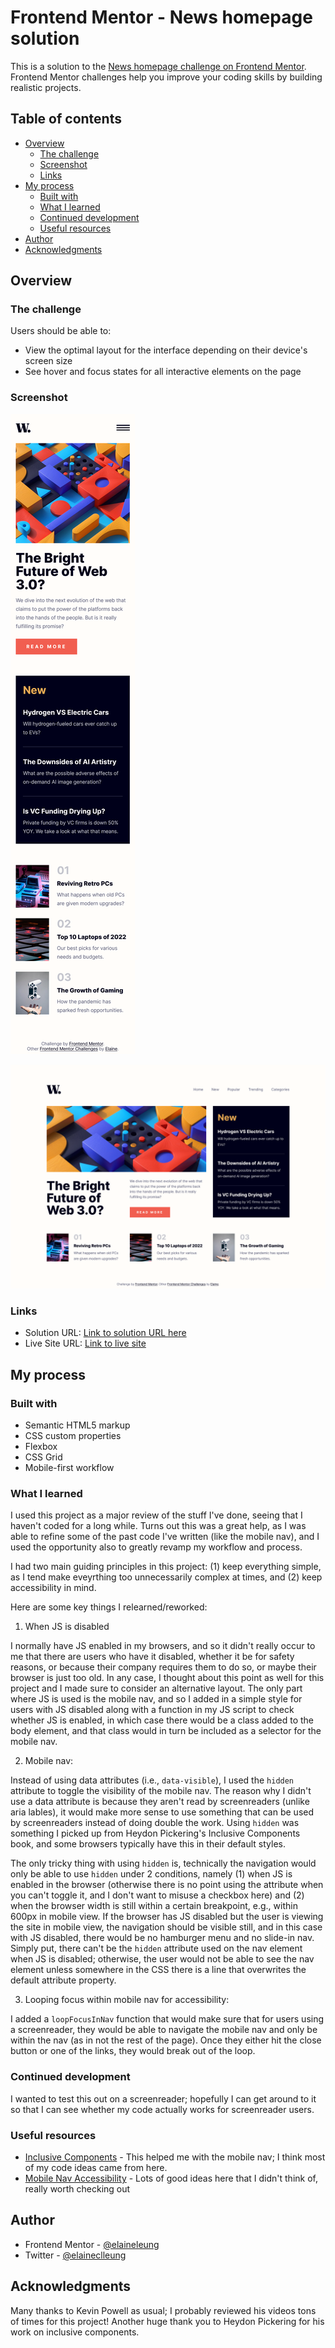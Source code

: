 # Frontend Mentor - News homepage solution

This is a solution to the [News homepage challenge on Frontend Mentor](https://www.frontendmentor.io/challenges/news-homepage-H6SWTa1MFl). Frontend Mentor challenges help you improve your coding skills by building realistic projects. 

## Table of contents

- [Overview](#overview)
  - [The challenge](#the-challenge)
  - [Screenshot](#screenshot)
  - [Links](#links)
- [My process](#my-process)
  - [Built with](#built-with)
  - [What I learned](#what-i-learned)
  - [Continued development](#continued-development)
  - [Useful resources](#useful-resources)
- [Author](#author)
- [Acknowledgments](#acknowledgments)

## Overview

### The challenge

Users should be able to:

- View the optimal layout for the interface depending on their device's screen size
- See hover and focus states for all interactive elements on the page

### Screenshot

![Mobile view of solution](./design/mobile.png)

![Desktop view of solution](./design/desktop.png)

### Links

- Solution URL: [Link to solution URL here](https://www.frontendmentor.io/solutions/responsive-landing-page-with-mobile-nav-and-dropdown-nav-VfVgqdT8Xe)
- Live Site URL: [Link to live site](https://elaineleung.github.io/frontendmentor/newshomepage/)

## My process

### Built with

- Semantic HTML5 markup
- CSS custom properties
- Flexbox
- CSS Grid
- Mobile-first workflow

### What I learned

I used this project as a major review of the stuff I've done, seeing that I haven't coded for a long while. Turns out this was a great help, as I was able to refine some of the past code I've written (like the mobile nav), and I used the opportunity also to greatly revamp my workflow and process. 

I had two main guiding principles in this project: (1) keep everything simple, as I tend make eveyrthing too unnecessarily complex at times, and (2) keep accessibility in mind.

Here are some key things I relearned/reworked:

1. When JS is disabled

I normally have JS enabled in my browsers, and so it didn't really occur to me that there are users who have it disabled, whether it be for safety reasons, or because their company requires them to do so, or maybe their browser is just too old. In any case, I thought about this point as well for this project and I made sure to consider an alternative layout. The only part where JS is used is the mobile nav, and so I added in a simple style for users with JS disabled along with a function in my JS script to check whether JS is enabled, in which case there would be a class added to the body element, and that class would in turn be included as a selector for the mobile nav.

2. Mobile nav: 

Instead of using data attributes (i.e., `data-visible`), I used the `hidden` attribute to toggle the visibility of the mobile nav. The reason why I didn't use a data attribute is because they aren't read by screenreaders (unlike aria lables), it would make more sense to use something that can be used by screenreaders instead of doing double the work. Using `hidden` was something I picked up from Heydon Pickering's Inclusive Components book, and some browsers typically have this in their default styles. 

The only tricky thing with using `hidden` is, technically the navigation would only be able to use `hidden` under 2 conditions, namely (1) when JS is enabled in the browser (otherwise there is no point using the attribute when you can't toggle it, and I don't want to misuse a checkbox here) and (2) when the browser width is still within a certain breakpoint, e.g., within 600px in mobile view. If the browser has JS disabled but the user is viewing the site in mobile view, the navigation should be visible still, and in this case with JS disabled, there would be no hamburger menu and no slide-in nav. Simply put, there can't be the `hidden` attribute used on the nav element when JS is disabled; otherwise, the user would not be able to see the nav element unless somewhere in the CSS there is a line that overwrites the default attribute property.

3. Looping focus within mobile nav for accessibility:

I added a `loopFocusInNav` function that would make sure that for users using a screenreader, they would be able to navigate the mobile nav and only be within the nav (as in not the rest of the page). Once they either hit the close button or one of the links, they would break out of the loop.


### Continued development

I wanted to test this out on a screenreader; hopefully I can get around to it so that I can see whether my code actually works for screenreader users.

### Useful resources

- [Inclusive Components](https://inclusive-components.design) - This helped me with the mobile nav; I think most of my code ideas came from here.
- [Mobile Nav Accessibility](https://www.a11ymatters.com/pattern/mobile-nav/) - Lots of good ideas here that I didn't think of, really worth checking out


## Author

- Frontend Mentor - [@elaineleung](https://www.frontendmentor.io/profile/elaineleung)
- Twitter - [@elaineclleung](https://twitter.com/elainearray)

## Acknowledgments

Many thanks to Kevin Powell as usual; I probably reviewed his videos tons of times for this project! Another huge thank you to Heydon Pickering for his work on inclusive components.